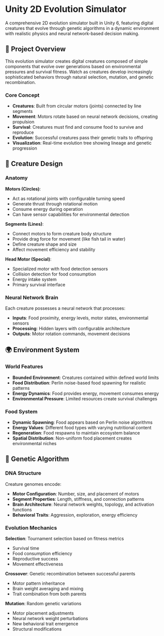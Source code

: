 # Unity 2D Evolution Simulator

A comprehensive 2D evolution simulator built in Unity 6, featuring digital creatures that evolve through genetic algorithms in a dynamic environment with realistic physics and neural network-based decision making.

## 🎯 Project Overview

This evolution simulator creates digital creatures composed of simple components that evolve over generations based on environmental pressures and survival fitness. Watch as creatures develop increasingly sophisticated behaviors through natural selection, mutation, and genetic recombination.

### Core Concept

- **Creatures**: Built from circular motors (joints) connected by line segments
- **Movement**: Motors rotate based on neural network decisions, creating propulsion
- **Survival**: Creatures must find and consume food to survive and reproduce
- **Evolution**: Successful creatures pass their genetic traits to offspring
- **Visualization**: Real-time evolution tree showing lineage and genetic progression

## 🧬 Creature Design

### Anatomy

**Motors (Circles)**:

- Act as rotational joints with configurable turning speed
- Generate thrust through rotational motion
- Consume energy during operation
- Can have sensor capabilities for environmental detection

**Segments (Lines)**:

- Connect motors to form creature body structure
- Provide drag force for movement (like fish tail in water)
- Define creature shape and size
- Affect movement efficiency and stability

**Head Motor (Special)**:

- Specialized motor with food detection sensors
- Collision detection for food consumption
- Energy intake system
- Primary survival interface

### Neural Network Brain

Each creature possesses a neural network that processes:

- **Inputs**: Food proximity, energy levels, motor states, environmental sensors
- **Processing**: Hidden layers with configurable architecture
- **Outputs**: Motor rotation commands, movement decisions

## 🌍 Environment System

### World Features

- **Bounded Environment**: Creatures contained within defined world limits
- **Food Distribution**: Perlin noise-based food spawning for realistic patterns
- **Energy Dynamics**: Food provides energy, movement consumes energy
- **Environmental Pressure**: Limited resources create survival challenges

### Food System

- **Dynamic Spawning**: Food appears based on Perlin noise algorithms
- **Energy Values**: Different food types with varying nutritional content
- **Regeneration**: Food respawns to maintain ecosystem balance
- **Spatial Distribution**: Non-uniform food placement creates environmental niches

## 🧬 Genetic Algorithm

### DNA Structure

Creature genomes encode:

- **Motor Configuration**: Number, size, and placement of motors
- **Segment Properties**: Length, stiffness, and connection patterns
- **Brain Architecture**: Neural network weights, topology, and activation functions
- **Behavioral Traits**: Aggression, exploration, energy efficiency

### Evolution Mechanics

**Selection**: Tournament selection based on fitness metrics

- Survival time
- Food consumption efficiency
- Reproductive success
- Movement effectiveness

**Crossover**: Genetic recombination between successful parents

- Motor pattern inheritance
- Brain weight averaging and mixing
- Trait combination from both parents

**Mutation**: Random genetic variations

- Motor placement adjustments
- Neural network weight perturbations
- New behavioral trait emergence
- Structural modifications

